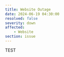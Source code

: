 ```yaml
---
title: Website Outage
date: 2024-06-19 04:30:00
resolved: false
severity: down
affected:
    - Website
section: issue
---
```


TEST
